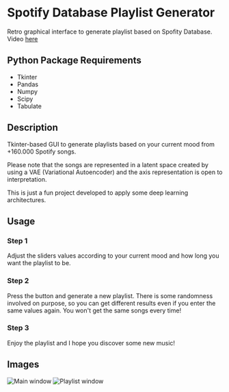 # Spotify Database Playlist Generator
Retro graphical interface to generate playlist based on Spofity Database. 
Video [here](https://www.linkedin.com/in/sergio-morant-galvez/)


## Python Package Requirements

- Tkinter
- Pandas
- Numpy
- Scipy
- Tabulate


## Description

Tkinter-based GUI to generate playlists based on your current mood from +160.000 Spotify songs.

Please note that the songs are represented in a latent space created by using a VAE (Variational Autoencoder) and the axis representation is open to interpretation. 

This is just a fun project developed to apply some deep learning architectures.


## Usage

### Step 1

Adjust the sliders values according to your current mood and how long you want the playlist to be.

### Step 2

Press the button and generate a new playlist. 
There is some randomness involved on purpose, so you can get different results even if you enter the same values again. 
You won't get the same songs every time!

### Step 3

Enjoy the playlist and I hope you discover some new music!


## Images

![Main window](Main.png)
![Playlist window](Playlist.png)



